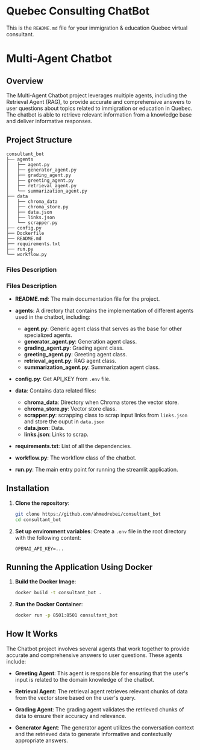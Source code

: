 # Quebec Consulting ChatBot

This is the `README.md` file for your immigration & education Quebec virtual consultant.

# Multi-Agent Chatbot

## Overview

The Multi-Agent Chatbot project leverages multiple agents, including the Retrieval Agent (RAG), to provide accurate and comprehensive answers to user questions about topics related to immigration or education in Quebec. The chatbot is able to retrieve relevant information from a knowledge base and deliver informative responses.


## Project Structure

```
consultant_bot
├── agents
│   ├── agent.py
│   ├── generator_agent.py
│   ├── grading_agent.py
│   ├── greeting_agent.py
│   ├── retrieval_agent.py
│   └── summarization_agent.py
├── data
│   ├── chroma_data
│   ├── chroma_store.py
│   ├── data.json
│   ├── links.json
│   └── scrapper.py
├── config.py
├── Dockerfile
├── README.md
├── requirements.txt
├── run.py
└── workflow.py

```

### Files Description

### Files Description

- **README.md**: The main documentation file for the project.
- **agents**: A directory that contains the implementation of different agents used in the chatbot, including:
    - **agent.py**: Generic agent class that serves as the base for other specialized agents.
    - **generator_agent.py**: Generation agent class.
    - **grading_agent.py**: Grading agent class.
    - **greeting_agent.py**: Greeting agent class.
    - **retrieval_agent.py**: RAG agent class.
    - **summarization_agent.py**: Summarization agent class.

- **config.py**: Get API_KEY from `.env` file.
- **data**: Contains data related files:
    - **chroma_data**: Directory when Chroma stores the vector store.
    - **chroma_store.py**: Vector store class.
    - **scrapper.py**: scrapping class to scrap input links from `links.json` and store the ouput in `data.json`
    - **data.json**: Data.
    - **links.json**: Links to scrap.
- **requirements.txt**: List of all the dependencies.
- **workflow.py**: The workflow class of the chatbot.
- **run.py**: The main entry point for running the streamlit application.



## Installation

1. **Clone the repository**:
   ```bash
   git clone https://github.com/ahmedrebei/consultant_bot
   cd consultant_bot
   ```

2. **Set up environment variables**:
   Create a `.env` file in the root directory with the following content:
   ```env
   OPENAI_API_KEY=...
   ```

## Running the Application Using Docker

1. **Build the Docker Image**:
   ```bash
   docker build -t consultant_bot .
   ```

2. **Run the Docker Container**:
   ```bash
   docker run -p 8501:8501 consultant_bot
   ```

## How It Works

The Chatbot project involves several agents that work together to provide accurate and comprehensive answers to user questions. These agents include:

 - **Greeting Agent**: This agent is responsible for ensuring that the user's input is related to the domain knowledge of the chatbot.

 - **Retrieval Agent**: The retrieval agent retrieves relevant chunks of data from the vector store based on the user's query.

 - **Grading Agent**: The grading agent validates the retrieved chunks of data to ensure their accuracy and relevance.

 - **Generator Agent**: The generator agent utilizes the conversation context and the retrieved data to generate informative and contextually appropriate answers.


